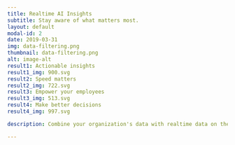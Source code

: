 ```yaml
---
title: Realtime AI Insights
subtitle: Stay aware of what matters most.
layout: default
modal-id: 2
date: 2019-03-31
img: data-filtering.png
thumbnail: data-filtering.png
alt: image-alt
result1: Actionable insights
result1_img: 900.svg
result2: Speed matters
result2_img: 722.svg
result3: Empower your employees
result3_img: 513.svg
result4: Make better decisions
result4_img: 997.svg

description: Combine your organization's data with realtime data on the web (like competitor pricing, user reviews, or social media posts) to give your team the insights needed to succeed at speed.

---
```

